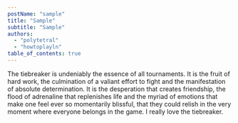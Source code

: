 ```yaml
---
postName: "sample"
title: "Sample"
subtitle: "Sample"
authors:
  - "polytetral"
  - "howtoplayln"
table_of_contents: true
---
```


The tiebreaker is undeniably the essence of all tournaments. It is the fruit of hard work, the culmination of a valiant effort to fight and the manifestation of absolute determination. It is the desperation that creates friendship, the flood of adrenaline that replenishes life and the myriad of emotions that make one feel ever so momentarily blissful, that they could relish in the very moment where everyone belongs in the game. I really love the tiebreaker.
